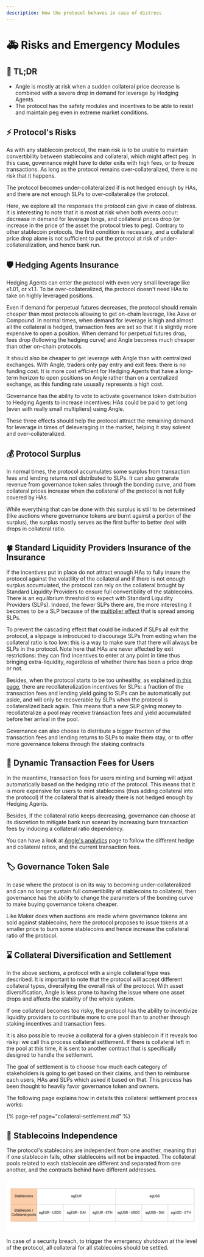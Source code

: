 ```yaml
---
description: How the protocol behaves in case of distress
---
```


# 🚑 Risks and Emergency Modules

## 🔎 TL;DR

- Angle is mostly at risk when a sudden collateral price decrease is combined with a severe drop in demand for leverage by Hedging Agents.
- The protocol has the safety modules and incentives to be able to resist and maintain peg even in extreme market conditions.

## ⚡ Protocol's Risks

As with any stablecoin protocol, the main risk is to be unable to maintain convertibility between stablecoins and collateral, which might affect peg. In this case, governance might have to deter exits with high fees, or to freeze transactions. As long as the protocol remains over-collateralized, there is no risk that it happens.

The protocol becomes under-collateralized if is not hedged enough by HAs, and there are not enough SLPs to over-collateralize the protocol.

Here, we explore all the responses the protocol can give in case of distress. It is interesting to note that it is most at risk when both events occur: decrease in demand for leverage longs, and collateral prices drop \(or increase in the price of the asset the protocol tries to peg\). Contrary to other stablecoin protocols, the first condition is necessary, and a collateral price drop alone is not sufficient to put the protocol at risk of under-collateralization, and hence bank run.

## 🛡️ Hedging Agents Insurance

Hedging Agents can enter the protocol with even very small leverage like x1.01, or x1.1. To be over-collateralized, the protocol doesn't need HAs to take on highly leveraged positions.

Even if demand for perpetual futures decreases, the protocol should remain cheaper than most protocols allowing to get on-chain leverage, like Aave or Compound. In normal times, when demand for leverage is high and almost all the collateral is hedged, transaction fees are set so that it is slightly more expensive to open a position. When demand for perpetual futures drop, fees drop \(following the hedging curve\) and Angle becomes much cheaper than other on-chain protocols.

It should also be cheaper to get leverage with Angle than with centralized exchanges. With Angle, traders only pay entry and exit fees: there is no funding cost. It is more cost efficient for Hedging Agents that have a long-term horizon to open positions on Angle rather than on a centralized exchange, as this funding rate ususally represents a high cost.

Governance has the ability to vote to activate governance token distribution to Hedging Agents to increase incentives: HAs could be paid to get long \(even with really small multipliers\) using Angle.

These three effects should help the protocol attract the remaining demand for leverage in times of deleveraging in the market, helping it stay solvent and over-collateralized.

## 💰 Protocol Surplus

In normal times, the protocol accumulates some surplus from transaction fees and lending returns not distributed to SLPs. It can also generate revenue from governance token sales through the bonding curve, and from collateral prices increase when the collateral of the protocol is not fully covered by HAs.

While everything that can be done with this surplus is still to be determined \(like auctions where governance tokens are burnt against a portion of the surplus\), the surplus mostly serves as the first buffer to better deal with drops in collateral ratio.

## 🍀 Standard Liquidity Providers Insurance of the Insurance

If the incentives put in place do not attract enough HAs to fully insure the protocol against the volatility of the collateral and if there is not enough surplus accumulated, the protocol can rely on the collateral brought by Standard Liquidity Providers to ensure full convertibility of the stablecoins. There is an equilibrium threshold to expect with Standard Liquidity Providers \(SLPs\). Indeed, the fewer SLPs there are, the more interesting it becomes to be a SLP because of the [multiplier effect](https://docs.angle.money/concepts/standard-liquidity-providers#multiplier-effect) that is spread among SLPs.

To prevent the cascading effect that could be induced if SLPs all exit the protocol, a slippage is introduced to discourage SLPs from exiting when the collateral ratio is too low: this is a way to make sure that there will always be SLPs in the protocol. Note here that HAs are never affected by exit restrictions: they can find incentives to enter at any point in time thus bringing extra-liquidity, regardless of whether there has been a price drop or not.

Besides, when the protocol starts to be too unhealthy, as explained [in this page](../standard-liquidity-providers/), there are recollateralization incentives for SLPs: a fraction of the transaction fees and lending yield going to SLPs can be automatically put aside, and will only be recoverable by SLPs when the protocol is collateralized back again. This means that a new SLP giving money to recollateralize a pool may receive transaction fees and yield accumulated before her arrival in the pool.

Governance can also choose to distribute a bigger fraction of the transaction fees and lending returns to SLPs to make them stay, or to offer more governance tokens through the staking contracts

## 💱 Dynamic Transaction Fees for Users

In the meantime, transaction fees for users minting and burning will adjust automatically based on the hedging ratio of the protocol. This means that it is more expensive for users to mint stablecoins \(thus adding collateral into the protocol\) if the collateral that is already there is not hedged enough by Hedging Agents.

Besides, if the collateral ratio keeps decreasing, governance can choose at its discretion to mitigate bank run scenari by increasing burn transaction fees by inducing a collateral ratio dependency.

You can have a look at [Angle's analytics](https://analytics.angle.money) page to follow the different hedge and collateral ratios, and the current transaction fees.

## 🏷️ Governance Token Sale

In case where the protocol is on its way to becoming under-collateralized and can no longer sustain full convertibility of stablecoins to collateral, then governance has the ability to change the parameters of the bonding curve to make buying governance tokens cheaper.

Like Maker does when auctions are made where governance tokens are sold against stablecoins, here the protocol proposes to issue tokens at a smaller price to burn some stablecoins and hence increase the collateral ratio of the protocol.

## ⌛ Collateral Diversification and Settlement

In the above sections, a protocol with a single collateral type was described. It is important to note that the protocol will accept different collateral types, diversifying the overall risk of the protocol. With asset diversification, Angle is less prone to having the issue where one asset drops and affects the stability of the whole system.

If one collateral becomes too risky, the protocol has the ability to incentivize liquidity providers to contribute more to one pool than to another through staking incentives and transaction fees.

It is also possible to revoke a collateral for a given stablecoin if it reveals too risky: we call this process collateral settlement. If there is collateral left in the pool at this time, it is sent to another contract that is specifically designed to handle the settlement.

The goal of settlement is to choose how much each category of stakeholders is going to get based on their claims, and then to reimburse each users, HAs and SLPs which asked it based on that. This process has been thought to heavily favor governance token and owners.

The following page explains how in details this collateral settlement process works:

{% page-ref page="collateral-settlement.md" %}

## 📜 Stablecoins Independence

The protocol's stablecoins are independent from one another, meaning that if one stablecoin fails, other stablecoins will not be impacted. The collateral pools related to each stablecoin are different and separated from one another, and the contracts behind have different addresses.

![Division of pools and collaterals](../../.gitbook/assets/division-of-funds.jpg)

In case of a security breach, to trigger the emergency shutdown at the level of the protocol, all collateral for all stablecoins should be settled.

